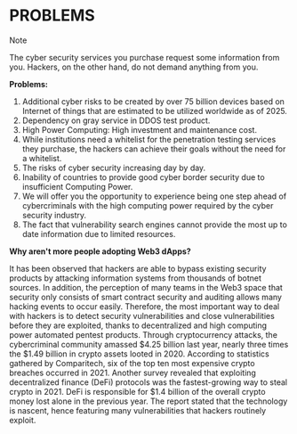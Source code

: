 # PROBLEMS
> [!NOTE]
> The cyber security services you purchase request some information from you. Hackers, on the other hand, do not demand anything from you.

**Problems:**

1. Additional cyber risks to be created by over 75 billion devices based on Internet of things that are estimated to be utilized worldwide as of 2025.
2. Dependency on gray service in DDOS test product.
3. High Power Computing: High investment and maintenance cost.
4. While institutions need a whitelist for the penetration testing services they purchase, the hackers can achieve their goals without the need for a whitelist.
5. The risks of cyber security increasing day by day.
6. Inability of countries to provide good cyber border security due to insufficient Computing Power.
7. We will offer you the opportunity to experience being one step ahead of cybercriminals with the high computing power required by the cyber security industry.
8. The fact that vulnerability search engines cannot provide the most up to date information due to limited resources.

**Why aren't more people adopting Web3 dApps?**

It has been observed that hackers are able to bypass existing security products by attacking information systems from thousands of botnet sources. In addition, the perception of many teams in the Web3 space that security only consists of smart contract security and auditing allows many hacking events to occur easily. Therefore, the most important way to deal with hackers is to detect security vulnerabilities and close vulnerabilities before they are exploited, thanks to decentralized and high computing power automated pentest products. Through cryptocurrency attacks, the cybercriminal community amassed $4.25 billion last year, nearly three times the $1.49 billion in crypto assets looted in 2020. According to statistics gathered by Comparitech, six of the top ten most expensive crypto breaches occurred in 2021. Another survey revealed that exploiting decentralized finance (DeFi) protocols was the fastest-growing way to steal crypto in 2021. DeFi is responsible for $1.4 billion of the overall crypto money lost alone in the previous year. The report stated that the technology is nascent, hence featuring many vulnerabilities that hackers routinely exploit.
